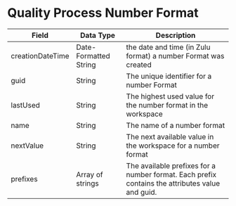 # Quality Process Number Format

| Field | Data Type | Description |
|  --- |  --- |  --- | 
| creationDateTime | Date\-Formatted String | the date and time \(in Zulu format\) a number Format was created |
| guid | String | The unique identifier for a number Format |
| lastUsed | String | The highest used value for the number format in the workspace |
| name | String | The name of a number format |
| nextValue | String | The next available value in the workspace for a number format |
| prefixes | Array of strings | The available prefixes for a number format. Each prefix contains the attributes value and guid. |

